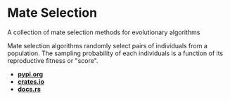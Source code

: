 # Mate Selection

A collection of mate selection methods for evolutionary algorithms

Mate selection algorithms randomly select pairs of individuals from a
population. The sampling probability of each individuals is a function of its
reproductive fitness or "score".

* [**pypi.org**](https://pypi.org/project/mate_selection/)
* [**crates.io**](https://crates.io/crates/mate_selection)
* [**docs.rs**](https://docs.rs/mate_selection)
